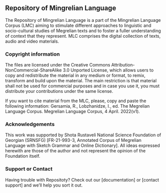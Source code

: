 ## Repository of Mingrelian Language

The Repository of Mingrelian Language is a part of the Mingrelian Language Corpus (LMC) aiming to stimulate different approaches to linguistic and socio-cultural studies of Megrelian texts and to foster a fuller understanding of context that they represent. MLC comprises the digital collection of texts, audio and video materials.

### Copyright information
The files are licensed under the Creative Commons Attribution-NonCommercial-ShareAlike 3.0 Unported License, which allows users to copy and redistribute the material in any medium or format, to remix, transform and build upon the material. The main restriction is that material shall not be used for commercial purposes and in case you use it, you must distribute your contributions under the same license.

If you want to cite material from the MLC, please, copy and paste the following information: Gersamia, R., Lobzhanidze, I., ed. The Megrelian Language Corpus. Megrelian Language Corpus, 4 April. 2022(v1).

### Acknowledgements

This work was supported by Shota Rustaveli National Science Foundation of Georgian (SRNSFG) [FR-21-993-3, Annotated Corpus of Megrelian Language with Sketch Grammar and Online Dictionary]. All ideas expressed herewith are those of the author and not represent the opinion of the Foundation itself.

### Support or Contact

Having trouble with Repositoty? Check out our [documentation] or [contact support] and we’ll help you sort it out.
